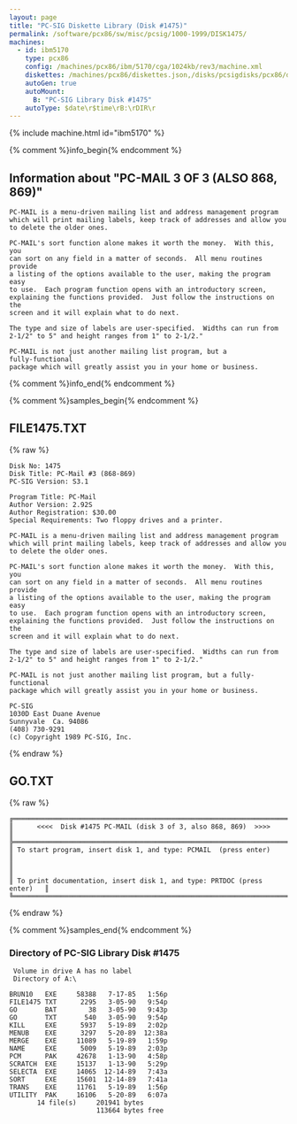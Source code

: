 ```yaml
---
layout: page
title: "PC-SIG Diskette Library (Disk #1475)"
permalink: /software/pcx86/sw/misc/pcsig/1000-1999/DISK1475/
machines:
  - id: ibm5170
    type: pcx86
    config: /machines/pcx86/ibm/5170/cga/1024kb/rev3/machine.xml
    diskettes: /machines/pcx86/diskettes.json,/disks/pcsigdisks/pcx86/diskettes.json
    autoGen: true
    autoMount:
      B: "PC-SIG Library Disk #1475"
    autoType: $date\r$time\rB:\rDIR\r
---
```


{% include machine.html id="ibm5170" %}

{% comment %}info_begin{% endcomment %}

## Information about "PC-MAIL  3 OF 3  (ALSO 868, 869)"

    PC-MAIL is a menu-driven mailing list and address management program
    which will print mailing labels, keep track of addresses and allow you
    to delete the older ones.
    
    PC-MAIL's sort function alone makes it worth the money.  With this, you
    can sort on any field in a matter of seconds.  All menu routines
    provide
    a listing of the options available to the user, making the program easy
    to use.  Each program function opens with an introductory screen,
    explaining the functions provided.  Just follow the instructions on the
    screen and it will explain what to do next.
    
    The type and size of labels are user-specified.  Widths can run from
    2-1/2" to 5" and height ranges from 1" to 2-1/2."
    
    PC-MAIL is not just another mailing list program, but a
    fully-functional
    package which will greatly assist you in your home or business.
{% comment %}info_end{% endcomment %}

{% comment %}samples_begin{% endcomment %}

## FILE1475.TXT

{% raw %}
```
Disk No: 1475                                                           
Disk Title: PC-Mail #3 (868-869)                                        
PC-SIG Version: S3.1                                                    
                                                                        
Program Title: PC-Mail                                                  
Author Version: 2.92S                                                   
Author Registration: $30.00                                             
Special Requirements: Two floppy drives and a printer.                  
                                                                        
PC-MAIL is a menu-driven mailing list and address management program    
which will print mailing labels, keep track of addresses and allow you  
to delete the older ones.                                               
                                                                        
PC-MAIL's sort function alone makes it worth the money.  With this, you 
can sort on any field in a matter of seconds.  All menu routines provide
a listing of the options available to the user, making the program easy 
to use.  Each program function opens with an introductory screen,       
explaining the functions provided.  Just follow the instructions on the 
screen and it will explain what to do next.                             
                                                                        
The type and size of labels are user-specified.  Widths can run from    
2-1/2" to 5" and height ranges from 1" to 2-1/2."                       
                                                                        
PC-MAIL is not just another mailing list program, but a fully-functional
package which will greatly assist you in your home or business.         
                                                                        
PC-SIG                                                                  
1030D East Duane Avenue                                                 
Sunnyvale  Ca. 94086                                                    
(408) 730-9291                                                          
(c) Copyright 1989 PC-SIG, Inc.                                         
```
{% endraw %}

## GO.TXT

{% raw %}
```
╔═════════════════════════════════════════════════════════════════════════╗
║      <<<<  Disk #1475 PC-MAIL (disk 3 of 3, also 868, 869)  >>>>        ║
╠═════════════════════════════════════════════════════════════════════════╣
║ To start program, insert disk 1, and type: PCMAIL  (press enter)        ║
║                                                                         ║
║ To print documentation, insert disk 1, and type: PRTDOC (press enter)   ║
╚═════════════════════════════════════════════════════════════════════════╝
```
{% endraw %}

{% comment %}samples_end{% endcomment %}

### Directory of PC-SIG Library Disk #1475

     Volume in drive A has no label
     Directory of A:\

    BRUN10   EXE     58388   7-17-85   1:56p
    FILE1475 TXT      2295   3-05-90   9:54p
    GO       BAT        38   3-05-90   9:43p
    GO       TXT       540   3-05-90   9:54p
    KILL     EXE      5937   5-19-89   2:02p
    MENUB    EXE      3297   5-20-89  12:38a
    MERGE    EXE     11089   5-19-89   1:59p
    NAME     EXE      5009   5-19-89   2:03p
    PCM      PAK     42678   1-13-90   4:58p
    SCRATCH  EXE     15137   1-13-90   5:29p
    SELECTA  EXE     14065  12-14-89   7:43a
    SORT     EXE     15601  12-14-89   7:41a
    TRANS    EXE     11761   5-19-89   1:56p
    UTILITY  PAK     16106   5-20-89   6:07a
           14 file(s)     201941 bytes
                          113664 bytes free
